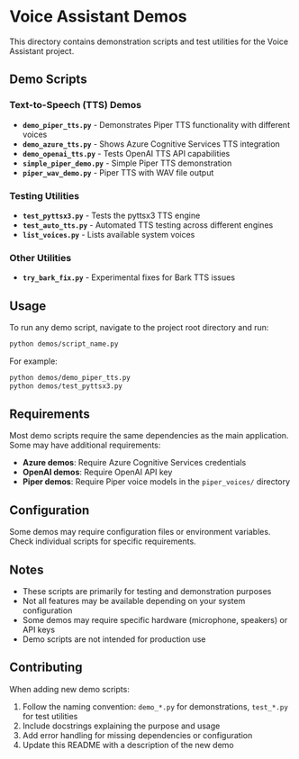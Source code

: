 # Voice Assistant Demos

This directory contains demonstration scripts and test utilities for the Voice Assistant project.

## Demo Scripts

### Text-to-Speech (TTS) Demos
- **`demo_piper_tts.py`** - Demonstrates Piper TTS functionality with different voices
- **`demo_azure_tts.py`** - Shows Azure Cognitive Services TTS integration
- **`demo_openai_tts.py`** - Tests OpenAI TTS API capabilities
- **`simple_piper_demo.py`** - Simple Piper TTS demonstration
- **`piper_wav_demo.py`** - Piper TTS with WAV file output

### Testing Utilities
- **`test_pyttsx3.py`** - Tests the pyttsx3 TTS engine
- **`test_auto_tts.py`** - Automated TTS testing across different engines
- **`list_voices.py`** - Lists available system voices

### Other Utilities
- **`try_bark_fix.py`** - Experimental fixes for Bark TTS issues

## Usage

To run any demo script, navigate to the project root directory and run:

```bash
python demos/script_name.py
```

For example:
```bash
python demos/demo_piper_tts.py
python demos/test_pyttsx3.py
```

## Requirements

Most demo scripts require the same dependencies as the main application. Some may have additional requirements:

- **Azure demos**: Require Azure Cognitive Services credentials
- **OpenAI demos**: Require OpenAI API key
- **Piper demos**: Require Piper voice models in the `piper_voices/` directory

## Configuration

Some demos may require configuration files or environment variables. Check individual scripts for specific requirements.

## Notes

- These scripts are primarily for testing and demonstration purposes
- Not all features may be available depending on your system configuration
- Some demos may require specific hardware (microphone, speakers) or API keys
- Demo scripts are not intended for production use

## Contributing

When adding new demo scripts:
1. Follow the naming convention: `demo_*.py` for demonstrations, `test_*.py` for test utilities
2. Include docstrings explaining the purpose and usage
3. Add error handling for missing dependencies or configuration
4. Update this README with a description of the new demo
